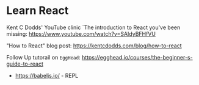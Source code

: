 # Learn React

Kent C Dodds' YouTube clinic `The introduction to React you've been missing:
https://www.youtube.com/watch?v=SAIdyBFHfVU

"How to React" blog post: https://kentcdodds.com/blog/how-to-react

Follow Up tutorail on `EggHead`: https://egghead.io/courses/the-beginner-s-guide-to-react

- https://babeljs.io/ - REPL

